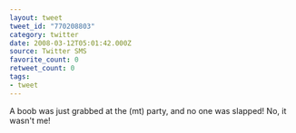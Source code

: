 ```yaml
---
layout: tweet
tweet_id: "770208803"
category: twitter
date: 2008-03-12T05:01:42.000Z
source: Twitter SMS
favorite_count: 0
retweet_count: 0
tags:
- tweet
---
```


A boob was just grabbed at the (mt) party, and no one was slapped! No, it wasn't me!
